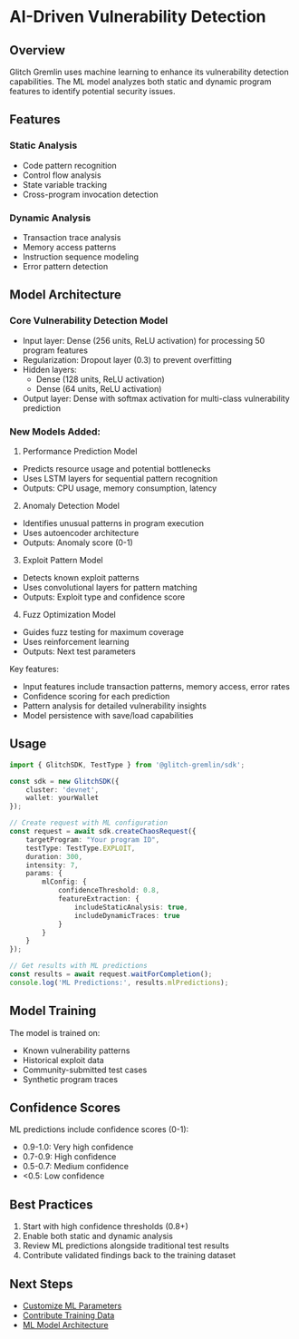 # AI-Driven Vulnerability Detection

## Overview
Glitch Gremlin uses machine learning to enhance its vulnerability detection capabilities. The ML model analyzes both static and dynamic program features to identify potential security issues.

## Features

### Static Analysis
- Code pattern recognition
- Control flow analysis
- State variable tracking
- Cross-program invocation detection

### Dynamic Analysis
- Transaction trace analysis
- Memory access patterns
- Instruction sequence modeling
- Error pattern detection

## Model Architecture

### Core Vulnerability Detection Model
- Input layer: Dense (256 units, ReLU activation) for processing 50 program features
- Regularization: Dropout layer (0.3) to prevent overfitting
- Hidden layers: 
  - Dense (128 units, ReLU activation)
  - Dense (64 units, ReLU activation)
- Output layer: Dense with softmax activation for multi-class vulnerability prediction

### New Models Added:

1. Performance Prediction Model
- Predicts resource usage and potential bottlenecks
- Uses LSTM layers for sequential pattern recognition
- Outputs: CPU usage, memory consumption, latency

2. Anomaly Detection Model
- Identifies unusual patterns in program execution
- Uses autoencoder architecture
- Outputs: Anomaly score (0-1)

3. Exploit Pattern Model
- Detects known exploit patterns
- Uses convolutional layers for pattern matching
- Outputs: Exploit type and confidence score

4. Fuzz Optimization Model
- Guides fuzz testing for maximum coverage
- Uses reinforcement learning
- Outputs: Next test parameters

Key features:
- Input features include transaction patterns, memory access, error rates
- Confidence scoring for each prediction
- Pattern analysis for detailed vulnerability insights
- Model persistence with save/load capabilities

## Usage

```typescript
import { GlitchSDK, TestType } from '@glitch-gremlin/sdk';

const sdk = new GlitchSDK({
    cluster: 'devnet',
    wallet: yourWallet
});

// Create request with ML configuration
const request = await sdk.createChaosRequest({
    targetProgram: "Your program ID",
    testType: TestType.EXPLOIT,
    duration: 300,
    intensity: 7,
    params: {
        mlConfig: {
            confidenceThreshold: 0.8,
            featureExtraction: {
                includeStaticAnalysis: true,
                includeDynamicTraces: true
            }
        }
    }
});

// Get results with ML predictions
const results = await request.waitForCompletion();
console.log('ML Predictions:', results.mlPredictions);
```

## Model Training

The model is trained on:
- Known vulnerability patterns
- Historical exploit data
- Community-submitted test cases
- Synthetic program traces

## Confidence Scores

ML predictions include confidence scores (0-1):
- 0.9-1.0: Very high confidence
- 0.7-0.9: High confidence
- 0.5-0.7: Medium confidence
- <0.5: Low confidence

## Best Practices

1. Start with high confidence thresholds (0.8+)
2. Enable both static and dynamic analysis
3. Review ML predictions alongside traditional test results
4. Contribute validated findings back to the training dataset

## Next Steps
- [Customize ML Parameters](./ml-configuration.md)
- [Contribute Training Data](./contributing.md)
- [ML Model Architecture](./technical-details.md)
